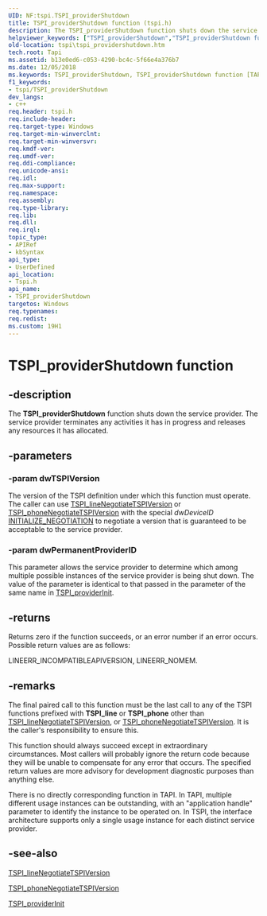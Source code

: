 ```yaml
---
UID: NF:tspi.TSPI_providerShutdown
title: TSPI_providerShutdown function (tspi.h)
description: The TSPI_providerShutdown function shuts down the service provider. The service provider terminates any activities it has in progress and releases any resources it has allocated.
helpviewer_keywords: ["TSPI_providerShutdown","TSPI_providerShutdown function [TAPI 2.2]","_tspi_tspi_providershutdown","tspi.tspi_providershutdown","tspi/TSPI_providerShutdown"]
old-location: tspi\tspi_providershutdown.htm
tech.root: Tapi
ms.assetid: b13e0ed6-c053-4290-bc4c-5f66e4a376b7
ms.date: 12/05/2018
ms.keywords: TSPI_providerShutdown, TSPI_providerShutdown function [TAPI 2.2], _tspi_tspi_providershutdown, tspi.tspi_providershutdown, tspi/TSPI_providerShutdown
f1_keywords:
- tspi/TSPI_providerShutdown
dev_langs:
- c++
req.header: tspi.h
req.include-header: 
req.target-type: Windows
req.target-min-winverclnt: 
req.target-min-winversvr: 
req.kmdf-ver: 
req.umdf-ver: 
req.ddi-compliance: 
req.unicode-ansi: 
req.idl: 
req.max-support: 
req.namespace: 
req.assembly: 
req.type-library: 
req.lib: 
req.dll: 
req.irql: 
topic_type:
- APIRef
- kbSyntax
api_type:
- UserDefined
api_location:
- Tspi.h
api_name:
- TSPI_providerShutdown
targetos: Windows
req.typenames: 
req.redist: 
ms.custom: 19H1
---
```


# TSPI_providerShutdown function


## -description


The 
<b>TSPI_providerShutdown</b> function shuts down the service provider. The service provider terminates any activities it has in progress and releases any resources it has allocated.


## -parameters




### -param dwTSPIVersion

The version of the TSPI definition under which this function must operate. The caller can use 
<a href="https://docs.microsoft.com/windows/desktop/api/tspi/nf-tspi-tspi_linenegotiatetspiversion">TSPI_lineNegotiateTSPIVersion</a> or 
<a href="https://docs.microsoft.com/windows/desktop/api/tspi/nf-tspi-tspi_phonenegotiatetspiversion">TSPI_phoneNegotiateTSPIVersion</a> with the special <i>dwDeviceID</i>
<a href="https://docs.microsoft.com/windows/desktop/Tapi/initialize-negotiation">INITIALIZE_NEGOTIATION</a> to negotiate a version that is guaranteed to be acceptable to the service provider.


### -param dwPermanentProviderID

This parameter allows the service provider to determine which among multiple possible instances of the service provider is being shut down. The value of the parameter is identical to that passed in the parameter of the same name in 
<a href="https://docs.microsoft.com/windows/desktop/api/tspi/nf-tspi-tspi_providerinit">TSPI_providerInit</a>.


## -returns



Returns zero if the function succeeds, or an error number if an error occurs. Possible return values are as follows:

LINEERR_INCOMPATIBLEAPIVERSION, LINEERR_NOMEM.




## -remarks



The final paired call to this function must be the last call to any of the TSPI functions prefixed with <b>TSPI_line</b> or <b>TSPI_phone</b> other than 
<a href="https://docs.microsoft.com/windows/desktop/api/tspi/nf-tspi-tspi_linenegotiatetspiversion">TSPI_lineNegotiateTSPIVersion</a>, or 
<a href="https://docs.microsoft.com/windows/desktop/api/tspi/nf-tspi-tspi_phonenegotiatetspiversion">TSPI_phoneNegotiateTSPIVersion</a>. It is the caller's responsibility to ensure this.

This function should always succeed except in extraordinary circumstances. Most callers will probably ignore the return code because they will be unable to compensate for any error that occurs. The specified return values are more advisory for development diagnostic purposes than anything else.

There is no directly corresponding function in TAPI. In TAPI, multiple different usage instances can be outstanding, with an "application handle" parameter to identify the instance to be operated on. In TSPI, the interface architecture supports only a single usage instance for each distinct service provider.




## -see-also




<a href="https://docs.microsoft.com/windows/desktop/api/tspi/nf-tspi-tspi_linenegotiatetspiversion">TSPI_lineNegotiateTSPIVersion</a>



<a href="https://docs.microsoft.com/windows/desktop/api/tspi/nf-tspi-tspi_phonenegotiatetspiversion">TSPI_phoneNegotiateTSPIVersion</a>



<a href="https://docs.microsoft.com/windows/desktop/api/tspi/nf-tspi-tspi_providerinit">TSPI_providerInit</a>
 

 

